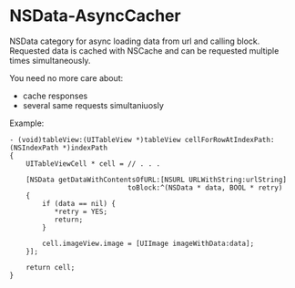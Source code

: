 NSData-AsyncCacher
==================

NSData category for async loading data from url and calling block. Requested data is cached with NSCache and can be requested multiple times simultaneously.

You need no more care about:

* cache responses
* several same requests simultaniuosly

Example:

```
- (void)tableView:(UITableView *)tableView cellForRowAtIndexPath:(NSIndexPath *)indexPath
{
    UITableViewCell * cell = // . . .
    
    [NSData getDataWithContentsOfURL:[NSURL URLWithString:urlString]
                             toBlock:^(NSData * data, BOOL * retry)
    {
        if (data == nil) {
           *retry = YES;
           return;
        }
        
       	cell.imageView.image = [UIImage imageWithData:data];
    }];
    
    return cell;
}
```


